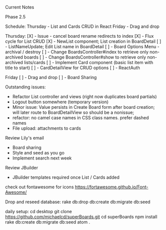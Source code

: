 Current Notes

Phase 2.5

Schedule:
Thursday - List and Cards CRUD in React
Friday - Drag and drop

Thursday:
[X] - Issue - cancel board rename redirects to index
[X] - Flux cycle for List CRUD
[X] - NewList component; List creation in BoardDetail
[ ] - ListNameUpdate; Edit List name in BoardDetail
[ ] - Board Options Menu - archival / destroy
[ ] - Change BoardsController#index to retrieve only non-archived boards
[ ] - Change BoardsController#show to retrieve only non-archived lists/cards
[ ] - Implement Card component (basic list item with title to start)
[ ] - CardDetailView for CRUD options
[ ] - ReactAuth

Friday
[ ] - Drag and drop
[ ] - Board Sharing

Outstanding issues:
- Refactor List controller and views (right now duplicates board partials)
- Logout button somewhere (temporary version)
- Minor issue: Value persists in Create Board form after board creation; will later
route to BoardDetailView so should be a nonissue;
- refactor: no camel case names in CSS class names. prefer dashed names
- File upload: attachments to cards

Review Lily's email
- Board sharing
- Style and seed as you go
- Implement search next week

Review JBuilder
- JBuilder templates required once List / Cards added

check out fontawesome for icons
https://fortawesome.github.io/Font-Awesome/

Drop and reseed database:
rake db:drop db:create db:migrate db:seed

daily setup:
cd desktop
git clone https://github.com/michaelcd/superBoards.git
cd superBoards
npm install
rake db:create db:migrate db:seed
atom .
